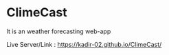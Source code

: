 <h1>ClimeCast</h1>
<div>It is an weather forecasting web-app</div> 

Live Server/Link : https://kadir-02.github.io/ClimeCast/ 
